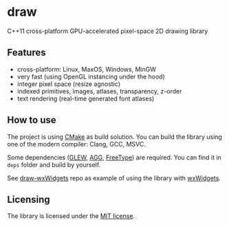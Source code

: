 # draw

C++11 cross-platform GPU-accelerated pixel-space 2D drawing library

## Features

- cross-platform: Linux, MaxOS, Windows, MinGW
- very fast (using OpenGL instancing under the hood)
- integer pixel space (resize agnostic)
- indexed primitives, images, atlases, transparency, z-order
- text rendering (real-time generated font atlases)

## How to use

The project is using [CMake](http://www.cmake.org/) as build solution.
You can build the library using one of the modern compiler: Clang, GCC, MSVC.

Some dependencies ([GLEW](http://glew.sourceforge.net/), [AGG](http://www.antigrain.com/), [FreeType](http://www.freetype.org/)) are required.
You can find it in `deps` folder and build by yourself.

See [draw-wxWidgets](https://github.com/vsergey3d/draw-wxWidgets) repo as example of using the library with [wxWidgets](https://www.wxwidgets.org/).

## Licensing

The library is licensed under the [MIT license](LICENSE.md).
